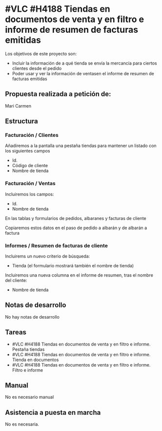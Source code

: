 # #VLC #H4188 Tiendas en documentos de venta y en filtro e informe de resumen de facturas emitidas

Los objetivos de este proyecto son:
+ Incluir la información de a qué tienda se envía la mercancía para ciertos clientes desde el pedido
+ Poder usar y ver la información de ventasen el informe de resumen de facturas emitidas

## Propuesta realizada a petición de:
Mari Carmen

## Estructura

### Facturación / Clientes
Añadiremos a la pantalla una pestaña tiendas para mantener un listado con los siguientes campos
+ Id.
+ Código de cliente
+ Nombre de tienda

### Facturación / Ventas
Incluiremos los campos:

+ Id.
+ Nombre de tienda

En las tablas y formularios de pedidos, albaranes y facturas de cliente

Copiaremos estos datos en el paso de pedido a albarán y de albarán a factura

### Informes / Resumen de facturas de cliente
Incluirems un nuevo criterio de búsqueda:
+ Tienda (el formulario mostrará también el nombre de tienda)

Incluiremos una nueva columna en el informe de resumen, tras el nombre del cliente:
+ Nombre de tienda

## Notas de desarrollo
No hay notas de desarrollo

## Tareas
* #VLC #H4188 Tiendas en documentos de venta y en filtro e informe. Pestaña tiendas
* #VLC #H4188 Tiendas en documentos de venta y en filtro e informe. Tienda en documentos
* #VLC #H4188 Tiendas en documentos de venta y en filtro e informe. Filtro e informe

## Manual
No es necesario manual

## Asistencia a puesta en marcha
No es necesaria.
